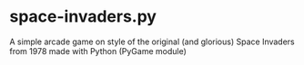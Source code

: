 # space-invaders.py
A simple arcade game on style of the original (and glorious) Space Invaders from 1978 made with Python (PyGame module)

